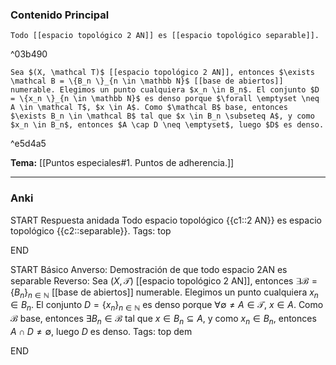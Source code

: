 ### Contenido Principal

```ad-proposition
Todo [[espacio topológico 2 AN]] es [[espacio topológico separable]].
```

^03b490

```ad-proof
Sea $(X, \mathcal T)$ [[espacio topológico 2 AN]], entonces $\exists \mathcal B = \{B_n \}_{n \in \mathbb N}$ [[base de abiertos]] numerable. Elegimos un punto cualquiera $x_n \in B_n$. El conjunto $D = \{x_n \}_{n \in \mathbb N}$ es denso porque $\forall \emptyset \neq A \in \mathcal T$, $x \in A$. Como $\mathcal B$ base, entonces $\exists B_n \in \mathcal B$ tal que $x \in B_n \subseteq A$, y como $x_n \in B_n$, entonces $A \cap D \neq \emptyset$, luego $D$ es denso.
```

^e5d4a5

**Tema:** [[Puntos especiales#1. Puntos de adherencia.]]

---
### Anki

START
Respuesta anidada
Todo espacio topológico {{c1::2 AN}} es espacio topológico {{c2::separable}}.
Tags: top
<!--ID: 1728549802036-->
END


START
Básico
Anverso: Demostración de que todo espacio 2AN es separable
Reverso: Sea $(X, \mathcal T)$ [[espacio topológico 2 AN]], entonces $\exists \mathcal B = \{B_n \}_{n \in \mathbb N}$ [[base de abiertos]] numerable. Elegimos un punto cualquiera $x_n \in B_n$. El conjunto $D = \{x_n \}_{n \in \mathbb N}$ es denso porque $\forall \emptyset \neq A \in \mathcal T$, $x \in A$. Como $\mathcal B$ base, entonces $\exists B_n \in \mathcal B$ tal que $x \in B_n \subseteq A$, y como $x_n \in B_n$, entonces $A \cap D \neq \emptyset$, luego $D$ es denso.
Tags: top dem
<!--ID: 1728549802094-->
END
